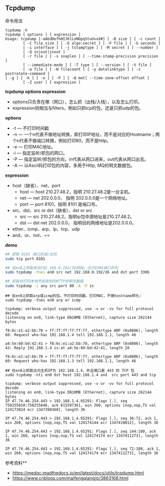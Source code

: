 ## Tcpdump

命令用法

```shell
tcpdump -h
tcpdump [ options ] [ expression ]
Usage: tcpdump [-aAbdDefhHIJKlLnNOpqStuUvxX#] [ -B size ] [ -c count ]
		[ -C file_size ] [ -E algo:secret ] [ -F file ] [ -G seconds ]
		[ -i interface ] [ -j tstamptype ] [ -M secret ] [ --number ]
		[ -Q in|out|inout ]
		[ -r file ] [ -s snaplen ] [ --time-stamp-precision precision ]
		[ --immediate-mode ] [ -T type ] [ --version ] [ -V file ]
		[ -w file ] [ -W filecount ] [ -y datalinktype ] [ -z postrotate-command ]
[ -g ] [ -k ] [ -o ] [ -P ] [ -Q met[ --time-zone-offset offset ]
		[ -Z user ] [ expression ]
```

**tcpdump  options  expression** 

- options只负责在哪（网口），怎么抓（出栈/入栈），以及怎么打印。
- expression则相当与filters，例如只抓tcp的包，还是只抓udp的包。

**options**

- -t — 不打印时间戳
- -n — 一个n代表不做地址转换，即打印IP地址，而不是对应的Hostname；两个n代表不做端口转换，例如打印80，而不是http。
- -e — 打印MAC地址。
- -i — 指定监听/抓包的网口。
- -P — 指定监听/抓包的方向，in代表从网口进来，out代表从网口出去。
- -A — 以Ascii码打印包的内容，多用于Http, MQ的明文数据包。

**expression**

- host（缺省）、net、port
  - host — host 210.27.48.2，指明 210.27.48.2是一台主机。
  - net   — net 202.0.0.0， 指明 202.0.0.0是一个网络地址。
  - port — port 8101，指明 8101 是端口号。
- src、dst、src or dst（缺省）、dst or src
  - src — src 210.27.48.2，指明ip包中源地址是210.27.48.2。
  - dst — dst net 202.0.0.0， 指明目的网络地址是202.0.0.0。
- ether、icmp、arp、ip、tcp、udp
- and、or、not、==

**demo**

```bash
## 获取 8101 端口的进/出包
sudo tcp port 8101

## 在en0上抓取来自192.168.0.192/26网段，访问3306端口的包
sudo tcpdump -tnei en0 src net 192.168.0.192/26 and dst port 3306

## 抓取并打印本地所有收到的HTTP的明文数据
sudo tcpdump -i any src port 80 -A -P in
```

```shell
## 在en0上抓取arp或icmp的包，不打印时间戳，打印MAC，不做hostname转化:
sudo tcpdump -tnei en0 arp or icmp

tcpdump: verbose output suppressed, use -v or -vv for full protocol decode
listening on en0, link-type EN10MB (Ethernet), capture size 262144 bytes

f8:6c:e1:a2:bb:70 > ff:ff:ff:ff:ff:ff, ethertype ARP (0x0806), length 60: Request who-has 192.168.1.4 tell 192.168.1.1, length 46

a4:5e:60:bd:42:41 > f8:6c:e1:a2:bb:70, ethertype ARP (0x0806), length 42: Reply 192.168.1.4 is-at a4:5e:60:bd:42:41, length 28

f8:6c:e1:a2:bb:70 > ff:ff:ff:ff:ff:ff, ethertype ARP (0x0806), length 60: Request who-has 192.168.1.3 tell 192.168.1.1, length 46
```

```shell
## 在en0上抓取访问主机IP为 192.168.1.4，并且端口是 443 的 TCP 包
sudo tcpdump -nti en0 dst host 192.168.1.4 and  src port 443 and tcp

tcpdump: verbose output suppressed, use -v or -vv for full protocol decode
listening on en0, link-type EN10MB (Ethernet), capture size 262144 bytes
IP 47.74.46.254.443 > 192.168.1.4.65291: Flags [.], seq 750255810:750255846, ack 815597361, win 260, options [nop,nop,TS val 124173824 ecr 1347398360], length 36

IP 47.74.46.254.443 > 192.168.1.4.65291: Flags [.], seq 36:72, ack 1, win 260, options [nop,nop,TS val 124174144 ecr 1347410012], length 36

IP 47.74.46.254.443 > 192.168.1.4.65291: Flags [.], seq 144:180, ack 1, win 260, options [nop,nop,TS val 124174174 ecr 1347411273], length 36

IP 47.74.46.254.443 > 192.168.1.4.65291: Flags [.], seq 72:108, ack 1, win 260, options [nop,nop,TS val 124174174 ecr 1347411273], length 36
```



参考资料**

- https://medoc.readthedocs.io/en/latest/docs/utils/tcpdump.html
- https://www.cnblogs.com/maifengqiang/p/3863168.html